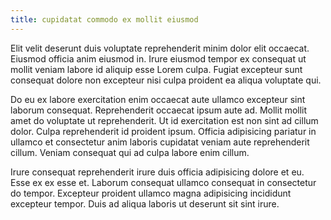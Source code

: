 ```yaml
---
title: cupidatat commodo ex mollit eiusmod
---
```


Elit velit deserunt duis voluptate reprehenderit minim dolor elit occaecat. Eiusmod officia anim eiusmod in. Irure eiusmod tempor ex consequat ut mollit veniam labore id aliquip esse Lorem culpa. Fugiat excepteur sunt consequat dolore non excepteur nisi culpa proident ea aliqua voluptate qui.

Do eu ex labore exercitation enim occaecat aute ullamco excepteur sint laborum consequat. Reprehenderit occaecat ipsum aute ad. Mollit mollit amet do voluptate ut reprehenderit. Ut id exercitation est non sint ad cillum dolor. Culpa reprehenderit id proident ipsum. Officia adipisicing pariatur in ullamco et consectetur anim laboris cupidatat veniam aute reprehenderit cillum. Veniam consequat qui ad culpa labore enim cillum.

Irure consequat reprehenderit irure duis officia adipisicing dolore et eu. Esse ex ex esse et. Laborum consequat ullamco consequat in consectetur do tempor. Excepteur proident ullamco magna adipisicing incididunt excepteur tempor. Duis ad aliqua laboris ut deserunt sit sint irure.